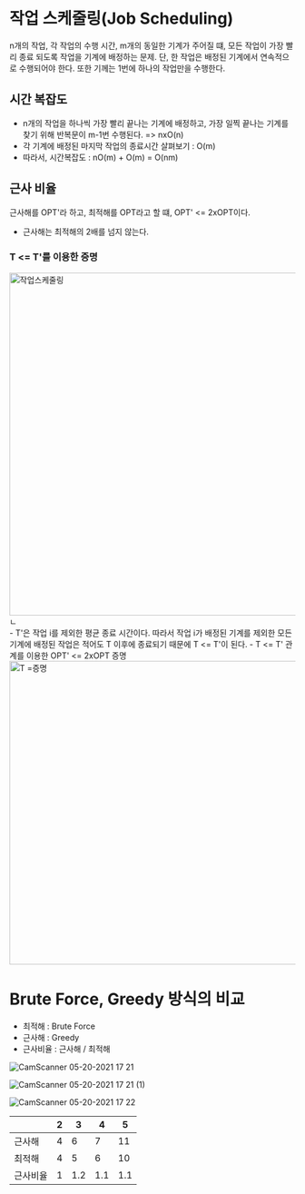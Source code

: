 # 작업 스케줄링(Job Scheduling)

n개의 작업, 각 작업의 수행 시간, m개의 동일한 기계가 주어질 떄, 모든 작업이 가장 빨리 종료 되도록 작업을 기계에 배정하는 문제. 단, 한 작업은 배정된 기계에서 연속적으로 수행되어야 한다. 또한 기께는 1번에 하나의 작업만을 수행한다.

## 시간 복잡도
- n개의 작업을 하나씩 가장 빨리 끝나는 기계에 배정하고, 가장 일찍 끝나는 기계를 찾기 위해 반복문이 m-1번 수행된다. => nxO(n)
- 각 기계에 배정된 마지막 작업의 종료시간 살펴보기 : O(m)
- 따라서, 시간복잡도 : nO(m) + O(m) = O(nm)

## 근사 비율
근사해를 OPT'라 하고, 최적해를 OPT라고 할 떄, OPT' <= 2xOPT이다.
- 근사해는 최적해의 2배를 넘지 않는다.

### T <= T'를 이용한 증명
<img width="604" alt="작업스케줄링" src="https://user-images.githubusercontent.com/81741589/118929951-1c7f7680-b980-11eb-8f9f-9c5cce5052a8.png">
ㄴ
<br>
- T'은 작업 i를 제외한 평균 종료 시간이다. 따라서 작업 i가 배정된 기계를 제외한 모든 기계에 배정된 작업은 적어도 T 이후에 종료되기 때문에 T <= T'이 된다.
- T <= T' 관계를 이용한 OPT' <= 2xOPT 증명

<img width="535" alt="T =증명" src="https://user-images.githubusercontent.com/81741589/118929876-083b7980-b980-11eb-90de-4581aed4e3d5.png">

# Brute Force, Greedy 방식의 비교
- 최적해 : Brute Force
- 근사해 : Greedy
- 근사비율 : 근사해 / 최적해

![CamScanner 05-20-2021 17 21](https://user-images.githubusercontent.com/81741589/118960369-2dd77b80-b99e-11eb-9260-235799180087.jpg)


![CamScanner 05-20-2021 17 21 (1)](https://user-images.githubusercontent.com/81741589/118960118-eb15a380-b99d-11eb-9574-1c7649b19d9d.jpg)

![CamScanner 05-20-2021 17 22](https://user-images.githubusercontent.com/81741589/118960433-4051b500-b99e-11eb-8c12-3edc18b653a0.jpg)


|     | 2 | 3 | 4 | 5 |
|-----|---|---|---|---|
|근사해 | 4 |6 | 7 | 11 |
|최적해 | 4 | 5 | 6 | 10 |
|근사비율| 1 | 1.2 | 1.1 | 1.1 |
